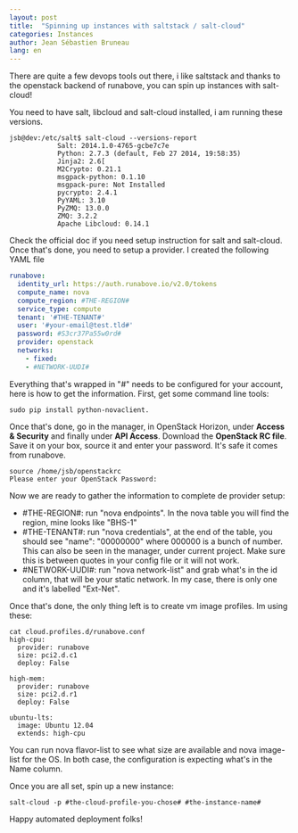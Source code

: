 ```yaml
---
layout: post
title:  "Spinning up instances with saltstack / salt-cloud"
categories: Instances
author: Jean Sébastien Bruneau
lang: en
---
```


There are quite a few devops tools out there, i like saltstack and thanks to the openstack backend of runabove, you can spin up instances with salt-cloud!

You need to have salt, libcloud and salt-cloud installed, i am running these versions.
```
jsb@dev:/etc/salt$ salt-cloud --versions-report
            Salt: 2014.1.0-4765-gcbe7c7e
            Python: 2.7.3 (default, Feb 27 2014, 19:58:35)
            Jinja2: 2.6[
            M2Crypto: 0.21.1
            msgpack-python: 0.1.10
            msgpack-pure: Not Installed
            pycrypto: 2.4.1
            PyYAML: 3.10
            PyZMQ: 13.0.0
            ZMQ: 3.2.2
            Apache Libcloud: 0.14.1
```

Check the official doc if you need setup instruction for salt and salt-cloud.
Once that's done, you need to setup a provider. I created the following YAML file

```yaml
runabove:
  identity_url: https://auth.runabove.io/v2.0/tokens
  compute_name: nova
  compute_region: #THE-REGION#
  service_type: compute
  tenant: '#THE-TENANT#'
  user: '#your-email@test.tld#'
  password: #S3cr37Pa55w0rd#
  provider: openstack
  networks:
    - fixed:
    - #NETWORK-UUDI#
```

Everything that's wrapped in "#" needs to be configured for your account, here is how to get the information. First, get some command line tools:

```
sudo pip install python-novaclient.
```

Once that's done, go in the manager, in OpenStack Horizon, under __Access & Security__ and finally under __API Access__. Download the __OpenStack RC file__. Save it on your box, source it and enter your password. It's safe it comes from runabove.

```
source /home/jsb/openstackrc
Please enter your OpenStack Password:
```

Now we are ready to gather the information to complete de provider setup:

 * #THE-REGION#:  run "nova endpoints". In the nova table you will find the region, mine looks like "BHS-1"
 * #THE-TENANT#:  run "nova credentials", at the end of the table, you should see "name": "00000000" where 000000 is a bunch of number. This can also be seen in the manager, under current project. Make sure this is between quotes in your config file or it will not work.
 * #NETWORK-UUDI#: run "nova network-list" and grab what's in the id column, that will be your static network. In my case, there is only one and it's labelled "Ext-Net".

Once that's done, the only thing left is to create vm image profiles. Im using these:

```
cat cloud.profiles.d/runabove.conf
high-cpu:
  provider: runabove
  size: pci2.d.c1
  deploy: False

high-mem:
  provider: runabove
  size: pci2.d.r1
  deploy: False

ubuntu-lts:
  image: Ubuntu 12.04
  extends: high-cpu
```

You can run nova flavor-list to see what size are available and nova image-list for the OS. In both case, the configuration is expecting what's in the Name column.

Once you are all set, spin up a new instance:

```
salt-cloud -p #the-cloud-profile-you-chose# #the-instance-name#
```

Happy automated deployment folks!
